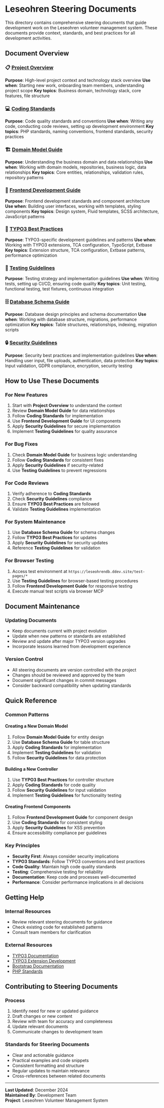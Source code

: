 # Leseohren Steering Documents

This directory contains comprehensive steering documents that guide development work on the Leseohren volunteer management system. These documents provide context, standards, and best practices for all development activities.

## Document Overview

### 📋 [Project Overview](project-overview.md)
**Purpose**: High-level project context and technology stack overview
**Use when**: Starting new work, onboarding team members, understanding project scope
**Key topics**: Business domain, technology stack, core features, file structure

### 💻 [Coding Standards](coding-standards.md)
**Purpose**: Code quality standards and conventions
**Use when**: Writing any code, conducting code reviews, setting up development environment
**Key topics**: PHP standards, naming conventions, frontend standards, security practices

### 🏗️ [Domain Model Guide](domain-model-guide.md)
**Purpose**: Understanding the business domain and data relationships
**Use when**: Working with domain models, repositories, business logic, data relationships
**Key topics**: Core entities, relationships, validation rules, repository patterns

### 🎨 [Frontend Development Guide](frontend-development-guide.md)
**Purpose**: Frontend development standards and component architecture
**Use when**: Building user interfaces, working with templates, styling components
**Key topics**: Design system, Fluid templates, SCSS architecture, JavaScript patterns

### 🔧 [TYPO3 Best Practices](typo3-best-practices.md)
**Purpose**: TYPO3-specific development guidelines and patterns
**Use when**: Working with TYPO3 extensions, TCA configuration, TypoScript, Extbase
**Key topics**: Extension structure, TCA configuration, Extbase patterns, performance optimization

### 🧪 [Testing Guidelines](testing-guidelines.md)
**Purpose**: Testing strategy and implementation guidelines
**Use when**: Writing tests, setting up CI/CD, ensuring code quality
**Key topics**: Unit testing, functional testing, test fixtures, continuous integration

### 🗄️ [Database Schema Guide](database-schema-guide.md)
**Purpose**: Database design principles and schema documentation
**Use when**: Working with database structure, migrations, performance optimization
**Key topics**: Table structures, relationships, indexing, migration scripts

### 🔒 [Security Guidelines](security-guidelines.md)
**Purpose**: Security best practices and implementation guidelines
**Use when**: Handling user input, file uploads, authentication, data protection
**Key topics**: Input validation, GDPR compliance, encryption, security testing

## How to Use These Documents

### For New Features
1. Start with **Project Overview** to understand the context
2. Review **Domain Model Guide** for data relationships
3. Follow **Coding Standards** for implementation
4. Use **Frontend Development Guide** for UI components
5. Apply **Security Guidelines** for secure implementation
6. Implement **Testing Guidelines** for quality assurance

### For Bug Fixes
1. Check **Domain Model Guide** for business logic understanding
2. Follow **Coding Standards** for consistent fixes
3. Apply **Security Guidelines** if security-related
4. Use **Testing Guidelines** to prevent regressions

### For Code Reviews
1. Verify adherence to **Coding Standards**
2. Check **Security Guidelines** compliance
3. Ensure **TYPO3 Best Practices** are followed
4. Validate **Testing Guidelines** implementation

### For System Maintenance
1. Use **Database Schema Guide** for schema changes
2. Follow **TYPO3 Best Practices** for updates
3. Apply **Security Guidelines** for security updates
4. Reference **Testing Guidelines** for validation

### For Browser Testing
1. Access test environment at `https://leseohrendb.ddev.site/test-pages/*`
2. Use **Testing Guidelines** for browser-based testing procedures
3. Follow **Frontend Development Guide** for responsive testing
4. Execute manual test scripts via browser MCP

## Document Maintenance

### Updating Documents
- Keep documents current with project evolution
- Update when new patterns or standards are established
- Review and update after major TYPO3 version upgrades
- Incorporate lessons learned from development experience

### Version Control
- All steering documents are version controlled with the project
- Changes should be reviewed and approved by the team
- Document significant changes in commit messages
- Consider backward compatibility when updating standards

## Quick Reference

### Common Patterns

#### Creating a New Domain Model
1. Follow **Domain Model Guide** for entity design
2. Use **Database Schema Guide** for table structure
3. Apply **Coding Standards** for implementation
4. Implement **Testing Guidelines** for validation
5. Follow **Security Guidelines** for data protection

#### Building a New Controller
1. Use **TYPO3 Best Practices** for controller structure
2. Apply **Coding Standards** for code quality
3. Follow **Security Guidelines** for input validation
4. Implement **Testing Guidelines** for functionality testing

#### Creating Frontend Components
1. Follow **Frontend Development Guide** for component design
2. Use **Coding Standards** for consistent styling
3. Apply **Security Guidelines** for XSS prevention
4. Ensure accessibility compliance per guidelines

### Key Principles
- **Security First**: Always consider security implications
- **TYPO3 Standards**: Follow TYPO3 conventions and best practices
- **Code Quality**: Maintain high code quality standards
- **Testing**: Comprehensive testing for reliability
- **Documentation**: Keep code and processes well-documented
- **Performance**: Consider performance implications in all decisions

## Getting Help

### Internal Resources
- Review relevant steering documents for guidance
- Check existing code for established patterns
- Consult team members for clarification

### External Resources
- [TYPO3 Documentation](https://docs.typo3.org/)
- [TYPO3 Extension Development](https://docs.typo3.org/m/typo3/reference-coreapi/main/en-us/ExtensionArchitecture/Index.html)
- [Bootstrap Documentation](https://getbootstrap.com/docs/)
- [PHP Standards](https://www.php-fig.org/psr/)

## Contributing to Steering Documents

### Process
1. Identify need for new or updated guidance
2. Draft changes or new content
3. Review with team for accuracy and completeness
4. Update relevant documents
5. Communicate changes to development team

### Standards for Steering Documents
- Clear and actionable guidance
- Practical examples and code snippets
- Consistent formatting and structure
- Regular updates to maintain relevance
- Cross-references between related documents

---

**Last Updated**: December 2024  
**Maintained By**: Development Team  
**Project**: Leseohren Volunteer Management System